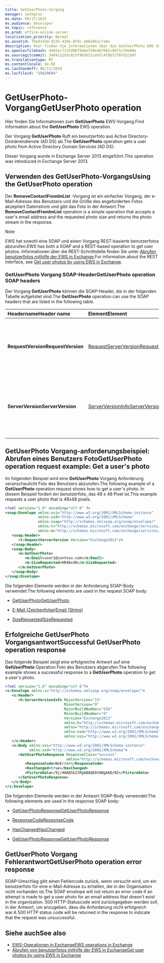```yaml
---
title: GetUserPhoto-Vorgang
manager: sethgros
ms.date: 09/17/2015
ms.audience: Developer
ms.topic: reference
ms.prod: office-online-server
localization_priority: Normal
ms.assetid: f6e8143d-4235-428e-8f9c-ab6e9b1cfa6e
description: Hier finden Sie Informationen über die GetUserPhoto EWS Vorgang.
ms.openlocfilehash: 4465ac7115d96f5b6ef39e467663c9bf1c70e99e
ms.sourcegitcommit: 34041125dc8c5f993b21cebfc4f8b72f0fd2cb6f
ms.translationtype: MT
ms.contentlocale: de-DE
ms.lasthandoff: 06/11/2018
ms.locfileid: "19829694"
---
```

# <a name="getuserphoto-operation"></a><span data-ttu-id="11f0e-103">GetUserPhoto-Vorgang</span><span class="sxs-lookup"><span data-stu-id="11f0e-103">GetUserPhoto operation</span></span>

<span data-ttu-id="11f0e-104">Hier finden Sie Informationen zum **GetUserPhoto** EWS-Vorgang.</span><span class="sxs-lookup"><span data-stu-id="11f0e-104">Find information about the **GetUserPhoto** EWS operation.</span></span> 
  
<span data-ttu-id="11f0e-105">Der Vorgang **GetUserPhoto** Ruft ein benutzerfoto aus Active Directory-Domänendienste (AD DS) ab.</span><span class="sxs-lookup"><span data-stu-id="11f0e-105">The **GetUserPhoto** operation gets a user photo from Active Directory Domain Services (AD DS).</span></span> 
  
<span data-ttu-id="11f0e-106">Dieser Vorgang wurde in Exchange Server 2013 eingeführt.</span><span class="sxs-lookup"><span data-stu-id="11f0e-106">This operation was introduced in Exchange Server 2013.</span></span>
  
## <a name="using-the-getuserphoto-operation"></a><span data-ttu-id="11f0e-107">Verwenden des GetUserPhoto-Vorgangs</span><span class="sxs-lookup"><span data-stu-id="11f0e-107">Using the GetUserPhoto operation</span></span>

<span data-ttu-id="11f0e-108">Der **RemoveContactFromImList** -Vorgang ist ein einfacher Vorgang, der e-Mail-Adresse des Benutzers und die Größe des angeforderten Fotos akzeptiert Datenstrom und gibt das Foto in der Antwort.</span><span class="sxs-lookup"><span data-stu-id="11f0e-108">The **RemoveContactFromImList** operation is a simple operation that accepts a user's email address and the requested photo size and returns the photo stream in the response.</span></span> 
  
> [!NOTE]
> <span data-ttu-id="11f0e-109">EWS hat sowohl eine SOAP und einen Vorgang REST-basierte benutzerfotos abzurufen.</span><span class="sxs-lookup"><span data-stu-id="11f0e-109">EWS has both a SOAP and a REST-based operation to get user photos.</span></span> <span data-ttu-id="11f0e-110">Informationen über die REST-Schnittstelle finden Sie unter [Abrufen benutzerfotos mithilfe der EWS in Exchange](http://msdn.microsoft.com/library/f86d1099-1f57-47dc-abf2-4d5ae4e900a9%28Office.15%29.aspx).</span><span class="sxs-lookup"><span data-stu-id="11f0e-110">For information about the REST interface, see [Get user photos by using EWS in Exchange](http://msdn.microsoft.com/library/f86d1099-1f57-47dc-abf2-4d5ae4e900a9%28Office.15%29.aspx).</span></span> 
  
### <a name="getuserphoto-operation-soap-headers"></a><span data-ttu-id="11f0e-111">GetUserPhoto Vorgang SOAP-Header</span><span class="sxs-lookup"><span data-stu-id="11f0e-111">GetUserPhoto operation SOAP headers</span></span>

<span data-ttu-id="11f0e-112">Der Vorgang **GetUserPhoto** können die SOAP-Header, die in der folgenden Tabelle aufgelistet sind.</span><span class="sxs-lookup"><span data-stu-id="11f0e-112">The **GetUserPhoto** operation can use the SOAP headers that are listed in the following table.</span></span> 
  
|<span data-ttu-id="11f0e-113">**Headername**</span><span class="sxs-lookup"><span data-stu-id="11f0e-113">**Header name**</span></span>|<span data-ttu-id="11f0e-114">**Element**</span><span class="sxs-lookup"><span data-stu-id="11f0e-114">**Element**</span></span>|<span data-ttu-id="11f0e-115">**Beschreibung**</span><span class="sxs-lookup"><span data-stu-id="11f0e-115">**Description**</span></span>|
|:-----|:-----|:-----|
|<span data-ttu-id="11f0e-116">**RequestVersion**</span><span class="sxs-lookup"><span data-stu-id="11f0e-116">**RequestVersion**</span></span> <br/> |[<span data-ttu-id="11f0e-117">RequestServerVersion</span><span class="sxs-lookup"><span data-stu-id="11f0e-117">RequestServerVersion</span></span>](requestserverversion.md) <br/> |<span data-ttu-id="11f0e-118">Gibt die Schemaversion für die Vorgangsanforderung an.</span><span class="sxs-lookup"><span data-stu-id="11f0e-118">Identifies the schema version for the operation request.</span></span> <span data-ttu-id="11f0e-119">Diese Kopfzeile gilt für eine Anforderung.</span><span class="sxs-lookup"><span data-stu-id="11f0e-119">This header is applicable to a request.</span></span>  <br/> |
|<span data-ttu-id="11f0e-120">**ServerVersion**</span><span class="sxs-lookup"><span data-stu-id="11f0e-120">**ServerVersion**</span></span> <br/> |[<span data-ttu-id="11f0e-121">ServerVersionInfo</span><span class="sxs-lookup"><span data-stu-id="11f0e-121">ServerVersionInfo</span></span>](serverversioninfo.md) <br/> |<span data-ttu-id="11f0e-122">Gibt die Version des Servers an, der auf die Anforderung geantwortet hat.</span><span class="sxs-lookup"><span data-stu-id="11f0e-122">Identifies the version of the server that responded to the request.</span></span> <span data-ttu-id="11f0e-123">Diese Kopfzeile gilt für eine Antwort.</span><span class="sxs-lookup"><span data-stu-id="11f0e-123">This header is applicable to a response.</span></span>  <br/> |
   
## <a name="getuserphoto-operation-request-example-get-a-users-photo"></a><span data-ttu-id="11f0e-124">GetUserPhoto Vorgang-anforderungsbeispiel: Abrufen eines Benutzers Foto</span><span class="sxs-lookup"><span data-stu-id="11f0e-124">GetUserPhoto operation request example: Get a user's photo</span></span>

<span data-ttu-id="11f0e-125">Im folgenden Beispiel wird eine **GetUserPhoto** Vorgang Anforderung veranschaulicht Foto des Benutzers abzurufen.</span><span class="sxs-lookup"><span data-stu-id="11f0e-125">The following example of a **GetUserPhoto** operation request shows how to get a user's photo.</span></span> <span data-ttu-id="11f0e-126">In diesem Beispiel fordert ein benutzerfoto, das 48 x 48 Pixel ist.</span><span class="sxs-lookup"><span data-stu-id="11f0e-126">This example requests a user photo that is 48x48 pixels.</span></span> 
  
```XML
<?xml version="1.0" encoding="utf-8" ?>
<soap:Envelope xmlns:xsi="http://www.w3.org/2001/XMLSchema-instance"
               xmlns:xsd="http://www.w3.org/2001/XMLSchema"
               xmlns:soap="http://schemas.xmlsoap.org/soap/envelope/"
               xmlns:t="http://schemas.microsoft.com/exchange/services/2006/types"
               xmlns:m="http://schemas.microsoft.com/exchange/services/2006/messages">
   <soap:Header>
      <t:RequestServerVersion Version="Exchange2013"/>
   </soap:Header>
   <soap:Body>
      <m:GetUserPhoto>
         <m:Email>user1@contoso.com</m:Email>
         <m:SizeRequested>HR48x48</m:SizeRequested>
      </m:GetUserPhoto>
   </soap:Body>
</soap:Envelope>
```

<span data-ttu-id="11f0e-127">Die folgenden Elemente werden in der Anforderung SOAP-Body verwendet:</span><span class="sxs-lookup"><span data-stu-id="11f0e-127">The following elements are used in the request SOAP body:</span></span>
  
- [<span data-ttu-id="11f0e-128">GetUserPhoto</span><span class="sxs-lookup"><span data-stu-id="11f0e-128">GetUserPhoto</span></span>](getuserphoto.md)
    
- [<span data-ttu-id="11f0e-129">E-Mail (Zeichenfolge)</span><span class="sxs-lookup"><span data-stu-id="11f0e-129">Email (String)</span></span>](email-string.md)
    
- [<span data-ttu-id="11f0e-130">SizeRequested</span><span class="sxs-lookup"><span data-stu-id="11f0e-130">SizeRequested</span></span>](sizerequested.md)
    
## <a name="successful-getuserphoto-operation-response"></a><span data-ttu-id="11f0e-131">Erfolgreiche GetUserPhoto Vorgangsantwort</span><span class="sxs-lookup"><span data-stu-id="11f0e-131">Successful GetUserPhoto operation response</span></span>

<span data-ttu-id="11f0e-132">Das folgende Beispiel zeigt eine erfolgreiche Antwort auf eine **GetUserPhoto** Operation Foto des Benutzers abgerufen.</span><span class="sxs-lookup"><span data-stu-id="11f0e-132">The following example shows a successful response to a **GetUserPhoto** operation to get a user's photo.</span></span> 
  
```XML
<?xml version="1.0" encoding="utf-8"?>
<s:Envelope xmlns:s="http://schemas.xmlsoap.org/soap/envelope/">
   <s:Header>
      <h:ServerVersionInfo MajorVersion="15" 
                           MinorVersion="0" 
                           MajorBuildNumber="556" 
                           MinorBuildNumber="8" 
                           Version="Exchange2013" 
                           xmlns:h="http://schemas.microsoft.com/exchange/services/2006/types" 
                           xmlns="http://schemas.microsoft.com/exchange/services/2006/types" 
                           xmlns:xsd="http://www.w3.org/2001/XMLSchema" 
                           xmlns:xsi="http://www.w3.org/2001/XMLSchema-instance"/>
   </s:Header>
   <s:Body xmlns:xsi="http://www.w3.org/2001/XMLSchema-instance" 
           xmlns:xsd="http://www.w3.org/2001/XMLSchema">
      <GetUserPhotoResponse ResponseClass="Success" 
                            xmlns="http://schemas.microsoft.com/exchange/services/2006/messages">
         <ResponseCode>NoError</ResponseCode>
         <HasChanged>true</HasChanged>
         <PictureData>/9j/4AAQSkZJRgABAQEAYABgAAD/02</PictureData>
      </GetUserPhotoResponse>
   </s:Body>
</s:Envelope>

```

<span data-ttu-id="11f0e-133">Die folgenden Elemente werden in der Antwort SOAP-Body verwendet:</span><span class="sxs-lookup"><span data-stu-id="11f0e-133">The following elements are used in the response SOAP body:</span></span>
  
- [<span data-ttu-id="11f0e-134">GetUserPhotoResponse</span><span class="sxs-lookup"><span data-stu-id="11f0e-134">GetUserPhotoResponse</span></span>](getuserphotoresponse.md)
    
- [<span data-ttu-id="11f0e-135">ResponseCode</span><span class="sxs-lookup"><span data-stu-id="11f0e-135">ResponseCode</span></span>](responsecode.md)
    
- [<span data-ttu-id="11f0e-136">HasChanged</span><span class="sxs-lookup"><span data-stu-id="11f0e-136">HasChanged</span></span>](haschanged.md)
    
- [<span data-ttu-id="11f0e-137">GetUserPhotoResponse</span><span class="sxs-lookup"><span data-stu-id="11f0e-137">GetUserPhotoResponse</span></span>](getuserphotoresponse.md)
    
## <a name="getuserphoto-operation-error-response"></a><span data-ttu-id="11f0e-138">GetUserPhoto Vorgang Fehlerantwort</span><span class="sxs-lookup"><span data-stu-id="11f0e-138">GetUserPhoto operation error response</span></span>

<span data-ttu-id="11f0e-139">SOAP-Umschlag gibt einen Fehlercode zurück, wenn versucht wird, um ein benutzerfoto für eine e-Mail-Adresse zu erhalten, die in der Organisation nicht vorhanden ist.</span><span class="sxs-lookup"><span data-stu-id="11f0e-139">The SOAP envelope will not return an error code if an attempt is made to get a user photo for an email address that doesn't exist in the organization.</span></span> <span data-ttu-id="11f0e-140">500 HTTP-Statuscode wird zurückgegeben werden soll, in der Antwort, um anzugeben, dass die Anforderung nicht erfolgreich war.</span><span class="sxs-lookup"><span data-stu-id="11f0e-140">A 500 HTTP status code will be returned in the response to indicate that the request was unsuccessful.</span></span> 
  
## <a name="see-also"></a><span data-ttu-id="11f0e-141">Siehe auch</span><span class="sxs-lookup"><span data-stu-id="11f0e-141">See also</span></span>

- [<span data-ttu-id="11f0e-142">EWS-Operationen in Exchange</span><span class="sxs-lookup"><span data-stu-id="11f0e-142">EWS operations in Exchange</span></span>](ews-operations-in-exchange.md)   
- [<span data-ttu-id="11f0e-143">Abrufen von benutzerfotos mithilfe der EWS in Exchange</span><span class="sxs-lookup"><span data-stu-id="11f0e-143">Get user photos by using EWS in Exchange</span></span>](http://msdn.microsoft.com/library/f86d1099-1f57-47dc-abf2-4d5ae4e900a9%28Office.15%29.aspx)
    

